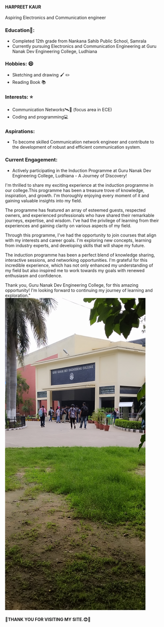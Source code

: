 #### HARPREET KAUR  
Aspiring Electronics and Communication engineer  
  
### Education📒:  
- Completed 12th grade from Nankana Sahib Public School, Samrala
- Currently pursuing Electronics and Communication Engineering at Guru Nanak Dev Engineering College, Ludhiana

### Hobbies: 😄 
- Sketching and drawing 🖌️ ✏️
- Reading Book 📚

### Interests: ⭐ 
- Communication Networks🛰️📲 (focus area in ECE)
- Coding and programming💻

### Aspirations:  
- To become skilled Communication network engineer and contribute to the development of robust and efficient communication system.

### Current Engagement:
- Actively participating in the Induction Programme at Guru Nanak Dev Engineering College, Ludhiana - A Journey of Discovery!

I'm thrilled to share my exciting experience at the induction programme in our college.This programme has been a treasure trove of knowledge, inspiration, and growth. I'm thoroughly enjoying every moment of it and gaining valuable insights into my field.

The programme has featured an array of esteemed guests, respected owners, and experienced professionals who have shared their remarkable journeys, expertise, and wisdom. I've had the privilege of learning from their experiences and gaining clarity on various aspects of my field.

Through this programme, I've had the opportunity to join courses that align with my interests and career goals. I'm exploring new concepts, learning from industry experts, and developing skills that will shape my future.

The induction programme has been a perfect blend of knowledge sharing, interactive sessions, and networking opportunities. I'm grateful for this incredible experience, which has not only enhanced my understanding of my field but also inspired me to work towards my goals with renewed enthusiasm and confidence.

Thank you, Guru Nanak Dev Engineering College, for this amazing opportunity! I'm looking forward to continuing my journey of learning and exploration."  
![](IMG_20240722_083210.jpg) 


#### 🌸THANK YOU FOR VISITING MY SITE.😊🙏 




